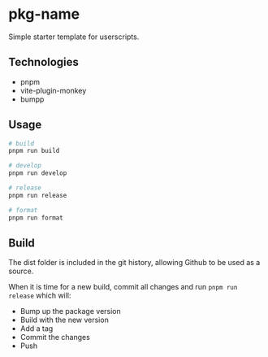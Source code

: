 # pkg-name

Simple starter template for userscripts.

## Technologies

* pnpm
* vite-plugin-monkey
* bumpp

## Usage

```bash
# build
pnpm run build

# develop
pnpm run develop

# release
pnpm run release

# format
pnpm run format
```

## Build

The dist folder is included in the git history, allowing Github to be used as a source.

When it is time for a new build, commit all changes and run `pnpm run release` which will:

* Bump up the package version
* Build with the new version
* Add a tag
* Commit the changes
* Push
